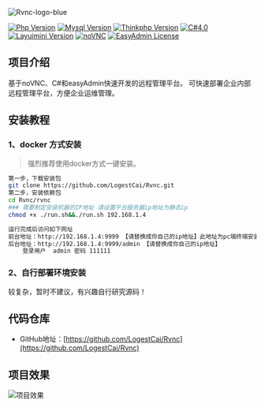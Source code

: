 ![Rvnc-logo-blue](http://img.52qcg.cn/books_markdown/Rvnc-logo-blue.png)

[![Php Version](https://img.shields.io/badge/php-%3E=7.1.0-brightgreen.svg?maxAge=2592000&color=yellow)](https://github.com/php/php-src)
[![Mysql Version](https://img.shields.io/badge/mysql-%3E=5.7-brightgreen.svg?maxAge=2592000&color=orange)](https://www.mysql.com/)
[![Thinkphp Version](https://img.shields.io/badge/thinkphp-%3E=6.0.2-brightgreen.svg?maxAge=2592000)](https://github.com/top-think/framework)
[![C#4.0](https://img.shields.io/badge/daoNet-%3E=4.0-pink.svg?maxAge=2592000&color=critical)](https://dotnet.microsoft.com/zh-cn/download/dotnet-framework/net40)
[![Layuimini Version](https://img.shields.io/badge/layuimini-%3E=2.0.4.2-brightgreen.svg?maxAge=2592000&color=ff69b4)](https://github.com/zhongshaofa/layuimini)
[![noVNC](https://img.shields.io/badge/noVnc-vnc-blue.svg?maxAge=2592000)](https://github.com/novnc/noVNC)
[![EasyAdmin License](https://img.shields.io/badge/license-MIT-green?maxAge=2592000&color=blue)](http://rvnc.52qcg.cn)

## 项目介绍

基于noVNC、C#和easyAdmin快速开发的远程管理平台。
可快速部署企业内部远程管理平台，方便企业运维管理。

## 安装教程

### 1、docker 方式安装

>强烈推荐使用docker方式一键安装。

```bash
第一步，下载安装包
git clone https://github.com/LogestCai/Rvnc.git
第二步，安装依赖包
cd Rvnc/rvnc
### 需要制定安装机器的IP地址 请设置平台服务器ip地址为静态ip
chmod +x ./run.sh&&./run.sh 192.168.1.4

运行完成后访问如下网址
前台地址：http://192.168.1.4:9999 【请替换成你自己的ip地址】此地址为pc端终端安装页面
后台地址：http://192.168.1.4:9999/admin 【请替换成你自己的ip地址】
	登录用户  admin 密码 111111

```



### 2、自行部署环境安装

较复杂，暂时不建议，有兴趣自行研究源码！ 

## 代码仓库

* GitHub地址：[https://github.com/LogestCai/Rvnc](https://github.com/LogestCai/Rvnc)


## 项目效果

![项目效果](http://img.52qcg.cn/books_markdown/%E9%A1%B9%E7%9B%AE%E6%95%88%E6%9E%9C.jpg)